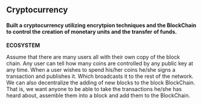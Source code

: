 ## Cryptocurrency


#### Built a cryptocurrency utilizing encrytpion techniques and the BlockChain to control the creation of monetary units and the transfer of funds.


**ECOSYSTEM** 
 
Assume that there are many users all with their own copy of the block chain. Any user can tell how many coins are controlled by any public key at any time. When a user wishes to spend his/her coins he/she signs a transaction and publishes it. Which broadcasts it to the rest of the network. We can also decentralize the adding of new blocks to the block BlockChain. That is, we want anyone to be able to take the transactions he/she has heard about, assemble them into a block and add them to the BlockChain.